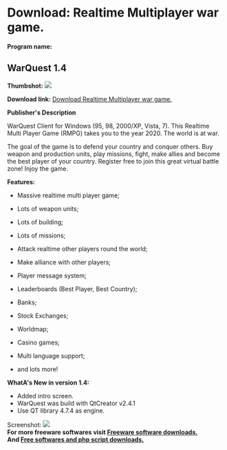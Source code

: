 # Download: Realtime Multiplayer war game.

**Program name:**

## WarQuest 1.4

  
**Thumbshot:** ![](http://www.freewarefiles.com/screenshot/warquest1_md.jpg)   
  
**Download link:** [Download Realtime Multiplayer war game.](http://freesoftwares.boysofts.com/WarQuest_program_65520.html)  
  


**Publisher's Description**  
  


WarQuest Client for Windows (95, 98, 2000/XP, Vista, 7). This Realtime Multi Player Game (RMPG) takes you to the year 2020. The world is at war. 

The goal of the game is to defend your country and conquer others. Buy weapon and production units, play missions, fight, make allies and become the best player of your country. Register free to join this great virtual battle zone! Injoy the game. 

**Features:**

  * Massive realtime multi player game;  

  * Lots of weapon units;  

  * Lots of building;  

  * Lots of missions;  

  * Attack realtime other players round the world;  

  * Make alliance with other players;  

  * Player message system;  

  * Leaderboards (Best Player, Best Country);  

  * Banks;  

  * Stock Exchanges;  

  * Worldmap;  

  * Casino games;  

  * Multi language support;  

  * and lots more! 

**WhatA's New in version 1.4:**

  * Added intro screen. 
  * WarQuest was build with QtCreator v2.4.1 
  * Use QT library 4.7.4 as engine. 

  
  
Screenshot: ![](http://www.freewarefiles.com/screenshot/warquest1.jpg)   
**For more freeware softwares visit [Freeware software downloads.](http://freesoftwares.boysofts.com/)**   
**And [Free softwares and php script downloads.](http://www.boysofts.com/)**
